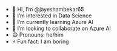 - 👋 Hi, I’m @jayeshambekar65
- 👀 I’m interested in Data Science
- 🌱 I’m currently learning Azure AI
- 💞️ I’m looking to collaborate on Azure AI
- 😄 Pronouns: he/him
- ⚡ Fun fact: I am boring

<!---
jayeshambekar65/jayeshambekar65 is a ✨ special ✨ repository because its `README.md` (this file) appears on your GitHub profile.
You can click the Preview link to take a look at your changes.
--->
